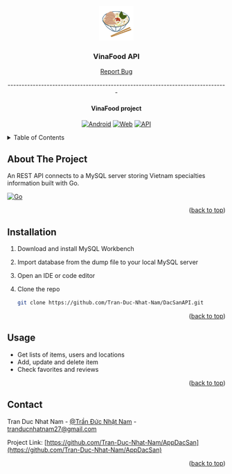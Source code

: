 

<!-- Improved compatibility of back to top -->
<a name="readme-top"></a>

<!-- PROJECT LOGO -->
<br />
<div align="center">
  <a href="https://github.com/Tran-Duc-Nhat-Nam/AppDacSan">
    <img src="logo_pho.png" alt="Logo" width="80" height="80">
  </a>

<h3 align="center">VinaFood API</h3>

<p align="center">
  <a href="https://github.com/Tran-Duc-Nhat-Nam/AppDacSan/issues">Report Bug</a>
  <br />
  <p>-------------------------------------------------------------------------------</p>
  <h4 align="center">VinaFood project</h3>

  [![Android][Android-logo]][Android-url]
  [![Web][Web-logo]][Web-url]
  [![API][API-logo]][API-url]
</p>
</div>



<!-- TABLE OF CONTENTS -->
<details>
  <summary>Table of Contents</summary>
  <ol>
    <li>
      <a href="#about-the-project">About The Project</a>
      <ul>
        <li><a href="#built-with">Built With</a></li>
      </ul>
    </li>
    <li>
      <a href="#installation">Getting Started</a>
    </li>
    <li><a href="#usage">Usage</a></li>
    <li><a href="#contact">Contact</a></li>
  </ol>
</details>



<!-- ABOUT THE PROJECT -->
## About The Project

An REST API connects to a MySQL server storing Vietnam specialties information built with Go.

[![Go][Go-logo]][Go-url]

<p align="right">(<a href="#readme-top">back to top</a>)</p>



<!-- GETTING STARTED -->
## Installation
1. Download and install MySQL Workbench
2. Import database from the dump file to your local MySQL server
3. Open an IDE or code editor
4. Clone the repo
   
   ```sh
   git clone https://github.com/Tran-Duc-Nhat-Nam/DacSanAPI.git
   ```

<p align="right">(<a href="#readme-top">back to top</a>)</p>


<!-- USAGE EXAMPLES -->
## Usage

* Get lists of items, users and locations
* Add, update and delete item
* Check favorites and reviews   

<p align="right">(<a href="#readme-top">back to top</a>)</p>


<!-- CONTACT -->
## Contact

Tran Duc Nhat Nam - [@Trần Đức Nhật Nam](https://www.facebook.com/nhatnam.tranduc) - tranducnhatnam27@gmail.com

Project Link: [https://github.com/Tran-Duc-Nhat-Nam/AppDacSan](https://github.com/Tran-Duc-Nhat-Nam/AppDacSan)

<p align="right">(<a href="#readme-top">back to top</a>)</p>

<!-- MARKDOWN LINKS & IMAGES -->
<!-- https://www.markdownguide.org/basic-syntax/#reference-style-links -->
[Android-logo]: https://img.shields.io/badge/android-000000?style=for-the-badge&logo=android&logoColor=lime
[Android-url]: https://github.com/Tran-Duc-Nhat-Nam/AppDacSan
[Web-logo]: https://img.shields.io/badge/web-000000?style=for-the-badge&logo=flutter&logoColor=dodgerblue 
[Web-url]: https://github.com/Tran-Duc-Nhat-Nam/App_Quan_Ly_Dac_San
[API-logo]: https://img.shields.io/badge/api-000000?style=for-the-badge&logo=go&logoColor=deepskyblue
[API-url]: https://github.com/Tran-Duc-Nhat-Nam/DacSanAPI
[Go-logo]: https://img.shields.io/badge/go-000000?style=for-the-badge&logo=go&logoColor=deepskyblue
[Go-url]: https://go.dev/
[Google-cloud-run-logo]: https://img.shields.io/badge/google%20cloud%20run-000000?style=for-the-badge&logo=google&logoColor=cyan
[Google-cloud-run-url]: https://cloud.google.com/run
